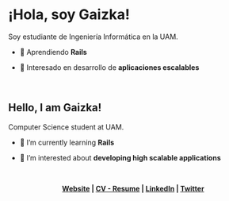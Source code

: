 <h1 class="text-3xl font-extrabold">¡Hola, soy Gaizka!</h1>

<p class="font-extralight">Soy estudiante de Ingeniería Informática en la <span class="text-green-600 font-bold">UAM</span>.</p>

- 🔭 Aprendiendo **Rails**

- 🌱 Interesado en desarrollo de **aplicaciones escalables**

<br/>

<h2 class="text-3xl font-extrabold">Hello, I am Gaizka!</h1>
<p class="font-extralight">Computer Science student at <span class="text-green-600 font-bold">UAM</span>.</p>

- 🔭 I’m currently learning **Rails**

- 🌱 I’m interested about **developing high scalable applications**

<br/>

<p align="center">
  <b>
    <a href="https://gaizkaurdangarin.es">Website</a>  |  
    <a href="https://gaizkaurdangarin.es/resume.pdf">CV - Resume</a> |
    <a href="https://www.linkedin.com/in/gaizka-urdangarin-076415239/">LinkedIn</a> |
    <a href="https://twitter.com/gaizka_urd">Twitter</a>
  </b>
</p>
